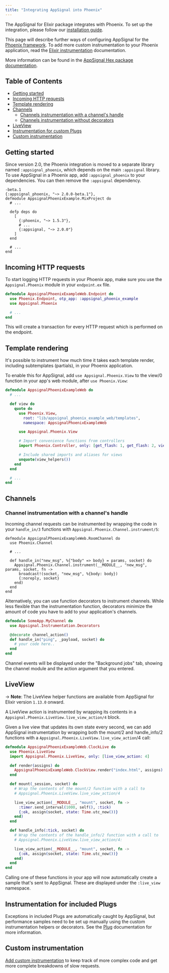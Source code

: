 ```yaml
---
title: "Integrating AppSignal into Phoenix"
---
```


The AppSignal for Elixir package integrates with Phoenix. To set up the
integration, please follow our [installation guide](/elixir/installation.html).

This page will describe further ways of configuring AppSignal for the [Phoenix
framework][phoenix]. To add more custom instrumentation to your Phoenix
application, read the [Elixir
instrumentation](/elixir/instrumentation/index.html) documentation.

More information can be found in the [AppSignal Hex package
documentation][hex-appsignal].

## Table of Contents

- [Getting started](#getting-started)
- [Incoming HTTP requests](#incoming-http-requests)
- [Template rendering](#template-rendering)
- [Channels](#channels)
  - [Channels instrumentation with a channel's handle](#channel-instrumentation-with-a-channel-39-s-handle)
  - [Channels instrumentation without decorators](#channel-instrumentation-without-decorators)
- [LiveView](#liveview)
- [Instrumentation for custom Plugs](#instrumentation-for-included-plugs)
- [Custom instrumentation](#custom-instrumentation)

## Getting started

Since version 2.0, the Phoenix integration is moved to a separate library named
`:appsignal_phoenix`, which depends on the main `:appsignal` library. To use
AppSignal in a Phoenix app, add `:appsignal_phoenix` to your dependencies. You
can then remove the `:appsignal` dependency.

```
-beta.1
{:appsignal_phoenix, "~> 2.0.0-beta.1"},
defmodule AppsignalPhoenixExample.MixProject do
  # ...

  defp deps do
    [
      {:phoenix, "~> 1.5.3"},
      # ...
      {:appsignal, "~> 2.0.0"}
    ]
  end

  # ...
end

```

## Incoming HTTP requests

To start logging HTTP requests in your Phoenix app, make sure you use the
`Appsignal.Phoenix` module in your `endpoint.ex` file.

```elixir
defmodule AppsignalPhoenixExampleWeb.Endpoint do
  use Phoenix.Endpoint, otp_app: :appsignal_phoenix_example
  use Appsignal.Phoenix

  # ...
end
```

This will create a transaction for every HTTP request which is performed on the
endpoint.

## Template rendering

It's possible to instrument how much time it takes each template render,
including subtemplates (partials), in your Phoenix application.

To enable this for AppSignal, add `use Appsignal.Phoenix.View` to the view/0
function in your app's web module, after `use Phoenix.View`:

```elixir
defmodule AppsignalPhoenixExampleWeb do
  # ...

  def view do
    quote do
      use Phoenix.View,
        root: "lib/appsignal_phoenix_example_web/templates",
        namespace: AppsignalPhoenixExampleWeb

      use Appsignal.Phoenix.View

      # Import convenience functions from controllers
      import Phoenix.Controller, only: [get_flash: 1, get_flash: 2, view_module: 1]

      # Include shared imports and aliases for views
      unquote(view_helpers())
    end
  end

  # ...
end
```

## Channels

### Channel instrumentation with a channel's handle

Incoming channel requests can be instrumented by wrapping the code in your
`handle_in/3` functions with `Appsignal.Phoenix.Channel.instrument/5`:

```
defmodule AppsignalPhoenixExampleWeb.RoomChannel do
  use Phoenix.Channel

  # ...

  def handle_in("new_msg", %{"body" => body} = params, socket) do
    Appsignal.Phoenix.Channel.instrument(__MODULE__, "new_msg", params, socket, fn ->
      broadcast!(socket, "new_msg", %{body: body})
      {:noreply, socket}
    end)
  end
end
```

Alternatively, you can use function decorators to instrument channels. While
less flexible than the instrumentation function, decorators minimize the amount
of code you have to add to your application's channels.

```elixir
defmodule SomeApp.MyChannel do
  use Appsignal.Instrumentation.Decorators

  @decorate channel_action()
  def handle_in("ping", _payload, socket) do
    # your code here..
  end
end
```

Channel events will be displayed under the "Background jobs" tab, showing the
channel module and the action argument that you entered.


## LiveView

-> **Note**: The LiveView helper functions are available from AppSignal for
Elixir version `1.13.0` onward.

A LiveView action is instrumented by wrapping its contents in a
`Appsignal.Phoenix.LiveView.live_view_action/4` block.

Given a live view that updates its own state every second, we can add
AppSignal instrumentation by wrapping both the mount/2 and handle_info/2
functions with a `Appsignal.Phoenix.LiveView.live_view_action`/4 call:

```elixir
defmodule AppsignalPhoenixExampleWeb.ClockLive do
  use Phoenix.LiveView
  import Appsignal.Phoenix.LiveView, only: [live_view_action: 4]

  def render(assigns) do
    AppsignalPhoenixExampleWeb.ClockView.render("index.html", assigns)
  end

  def mount(_session, socket) do
    # Wrap the contents of the mount/2 function with a call to
    # Appsignal.Phoenix.LiveView.live_view_action/4

    live_view_action(__MODULE__, "mount", socket, fn ->
      :timer.send_interval(1000, self(), :tick)
      {:ok, assign(socket, state: Time.utc_now())}
    end)
  end

  def handle_info(:tick, socket) do
    # Wrap the contents of the handle_info/2 function with a call to
    # Appsignal.Phoenix.LiveView.live_view_action/4:

    live_view_action(__MODULE__, "mount", socket, fn ->
      {:ok, assign(socket, state: Time.utc_now())}
    end)
  end
end
```

Calling one of these functions in your app will now automatically create a
sample that's sent to AppSignal. These are displayed under the `:live_view`
namespace.

## Instrumentation for included Plugs

Exceptions in included Plugs are automatically caught by AppSignal, but
performance samples need to be set up manually using the custom instrumentation
helpers or decorators. See the
[Plug](/elixir/integrations/plug.html#instrumentation-for-included-plugs)
documentation for more information.

## Custom instrumentation

[Add custom instrumentation](/elixir/instrumentation/instrumentation.html) to
keep track of more complex code and get more complete breakdowns of slow
requests.

[phoenix]: http://www.phoenixframework.org/
[hex-appsignal]: https://hexdocs.pm/appsignal/
[hex-phoenix-channels]: https://hexdocs.pm/appsignal/Appsignal.Phoenix.Channel.html
[tagging]:/elixir/instrumentation/tagging.html
